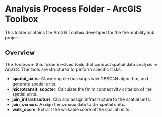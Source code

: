 # Analysis Process Folder - ArcGIS Toolbox

This folder contains the ArcGIS Toolbox developed for the the mobility hub project.

## Overview

The Toolbox in this folder involves tools that conduct spatial data analysis in ArcGIS. The tools are structured to perform specific tasks.


- **spatial_units**: Clustering the bus stops with DBSCAN algorithm, and generate spatial units.
- **microtransit_scooter**: Calculate the fmlm connectivity criterion of the spatial units.
- **join_infrastructure**: Clip and assign infrastructure to the spatial units.
- **join_census**: Assign the census data to the spatial units.
- **walk_score**: Extract the walkable score of the spatial units.

